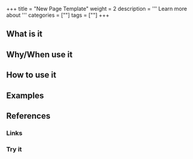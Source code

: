 +++
title = "New Page Template"
weight = 2
description = '''
Learn more about
'''
categories = [""]
tags = [""]
+++

## What is it

## Why/When use it

## How to use it

## Examples

## References

### Links

### Try it